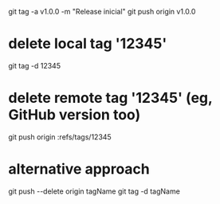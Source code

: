 git tag -a v1.0.0 -m "Release inicial"
git push origin v1.0.0



# delete local tag '12345'
git tag -d 12345
# delete remote tag '12345' (eg, GitHub version too)
git push origin :refs/tags/12345
# alternative approach
git push --delete origin tagName
git tag -d tagName